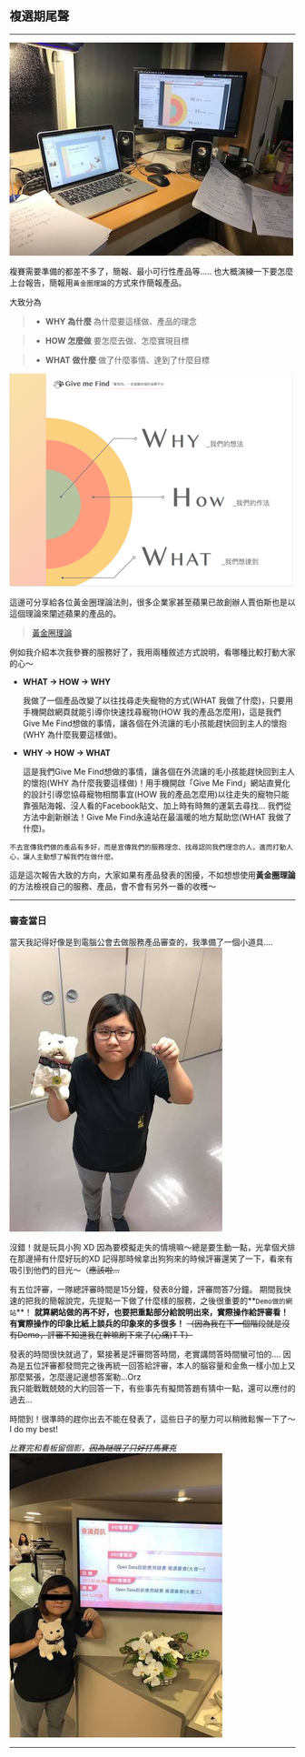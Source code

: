 ## 複選期尾聲
---

![img](https://github.com/tinatyc/King-Ironman-30Day-Challenge/blob/master/2018/article/img/day15_3.jpg?raw=true)

複賽需要準備的都差不多了，簡報、最小可行性產品等.....
也大概演練一下要怎麼上台報告，簡報用`黃金圈理論`的方式來作簡報產品。

大致分為

> - **WHY 為什麼**
為什麼要這樣做、產品的理念

> - **HOW 怎麼做**
要怎麼去做、怎麼實現目標

> - **WHAT 做什麼**
做了什麼事情、達到了什麼目標

![黃金圈理論](https://github.com/tinatyc/King-Ironman-30Day-Challenge/blob/master/2018/article/img/day15_1.png?raw=true)

這邊可分享給各位黃金圈理論法則，很多企業家甚至蘋果已故創辦人賈伯斯也是以這個理論來闡述蘋果的產品的。

> [黃金圈理論](http://dean00.pixnet.net/blog/post/59548918-%E9%BB%83%E9%87%91%E5%9C%88%E7%90%86%E8%AB%96)

例如我介紹本次我參賽的服務好了，我用兩種敘述方式說明，看哪種比較打動大家的心～
- **WHAT → HOW → WHY**
   
  我做了一個產品改變了以往找尋走失寵物的方式(WHAT 我做了什麼)，只要用手機開啟網頁就能引導你快速找尋寵物(HOW 我的產品怎麼用)，這是我們Give Me Find想做的事情，讓各個在外流讓的毛小孩能趕快回到主人的懷抱(WHY 為什麼我要這樣做)。

- **WHY → HOW → WHAT**

  這是我們Give Me Find想做的事情，讓各個在外流讓的毛小孩能趕快回到主人的懷抱(WHY 為什麼我要這樣做)！用手機開啟「Give Me Find」網站直覺化的設計引導您協尋寵物相關事宜(HOW 我的產品怎麼用)以往走失的寵物只能靠張貼海報、沒人看的Facebook貼文、加上時有時無的運氣去尋找...
  我們從方法中創新辦法！Give Me Find永遠站在最溫暖的地方幫助您(WHAT 我做了什麼)。

`不去宣傳我們做的產品有多好，而是宣傳我們的服務理念、找尋認同我們理念的人，進而打動人心，讓人主動想了解我們在做什麼。`

這是這次報告大致的方向，大家如果有產品發表的困擾，不如想想使用**黃金圈理論**的方法檢視自己的服務、產品，會不會有另外一番的收穫～

---

### 審查當日

當天我記得好像是到電腦公會去做服務產品審查的，我準備了一個小道具....
![道具](https://github.com/tinatyc/King-Ironman-30Day-Challenge/blob/master/2018/article/img/day15_2.jpg?raw=true)
    
沒錯！就是玩具小狗 XD
因為要模擬走失的情境嘛～總是要生動一點，光拿個犬排在那邊掃有什麼好玩的XD
記得那時候拿出狗狗來的時候評審還笑了一下，看來有吸引到他們的目光～（~~應該啦...~~

有五位評審，一隊總評審時間是15分鐘，發表8分鐘，評審問答7分鐘。
期間我快速的把我的簡報說完，先提點一下做了什麼樣的服務，之後很重要的**`Demo做的網站`**！
**就算網站做的再不好，也要把重點部分給說明出來，實際操作給評審看！有實際操作的印象比紙上談兵的印象來的多很多！**
~~（因為我在下一個階段就是沒有Demo，評審不知道我在幹嘛刷下來了(心痛)T T）~~

發表的時間很快就過了，緊接著是評審問答時間，老實講問答時間蠻可怕的....
因為是五位評審都發問完之後再統一回答給評審，本人的腦容量和金魚一樣小加上又那麼緊張，怎麼邊記邊想答案勒...Orz   
我只能戰戰兢兢的大約回答一下，有些事先有擬問答題有猜中一點，還可以應付的過去...

時間到！很準時的趕你出去不能在發表了，這些日子的壓力可以稍微鬆懈一下了～I do my best!

*比賽完和看板留個影，~~因為瞇眼了只好打馬賽克~~*
![複賽](https://github.com/tinatyc/King-Ironman-30Day-Challenge/blob/master/2018/article/img/day15_4.jpg?raw=true)

---
